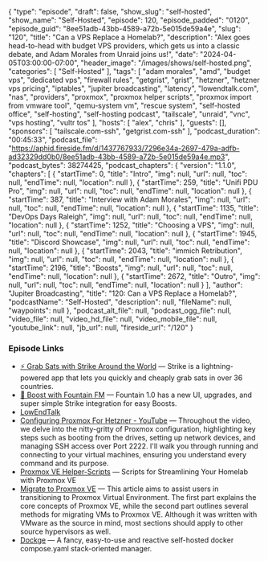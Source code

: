 {
  "type": "episode",
  "draft": false,
  "show_slug": "self-hosted",
  "show_name": "Self-Hosted",
  "episode": 120,
  "episode_padded": "0120",
  "episode_guid": "8ee51adb-43bb-4589-a72b-5e015de59a4e",
  "slug": "120",
  "title": "Can a VPS Replace a Homelab?",
  "description": "Alex goes head-to-head with budget VPS providers, which gets us into a classic debate, and Adam Morales from Unraid joins us!",
  "date": "2024-04-05T03:00:00-07:00",
  "header_image": "/images/shows/self-hosted.png",
  "categories": [
    "Self-Hosted"
  ],
  "tags": [
    "adam morales",
    "amd",
    "budget vps",
    "dedicated vps",
    "firewall rules",
    "getgrist",
    "grist",
    "hetzner",
    "hetzner vps pricing",
    "iptables",
    "jupiter broadcasting",
    "latency",
    "lowendtalk.com",
    "nas",
    "providers",
    "proxmox",
    "proxmox helper scripts",
    "proxmox import from vmware tool",
    "qemu-system vm",
    "rescue system",
    "self-hosted office",
    "self-hosting",
    "self-hosting podcast",
    "tailscale",
    "unraid",
    "vnc",
    "vps hosting",
    "vultr tos"
  ],
  "hosts": [
    "alex",
    "chris"
  ],
  "guests": [],
  "sponsors": [
    "tailscale.com-ssh",
    "getgrist.com-ssh"
  ],
  "podcast_duration": "00:45:33",
  "podcast_file": "https://aphid.fireside.fm/d/1437767933/7296e34a-2697-479a-adfb-ad32329dd0b0/8ee51adb-43bb-4589-a72b-5e015de59a4e.mp3",
  "podcast_bytes": 38274425,
  "podcast_chapters": {
    "version": "1.1.0",
    "chapters": [
      {
        "startTime": 0,
        "title": "Intro",
        "img": null,
        "url": null,
        "toc": null,
        "endTime": null,
        "location": null
      },
      {
        "startTime": 259,
        "title": "Unifi PDU Pro",
        "img": null,
        "url": null,
        "toc": null,
        "endTime": null,
        "location": null
      },
      {
        "startTime": 387,
        "title": "Interview with Adam Morales",
        "img": null,
        "url": null,
        "toc": null,
        "endTime": null,
        "location": null
      },
      {
        "startTime": 1135,
        "title": "DevOps Days Raleigh",
        "img": null,
        "url": null,
        "toc": null,
        "endTime": null,
        "location": null
      },
      {
        "startTime": 1252,
        "title": "Choosing a VPS",
        "img": null,
        "url": null,
        "toc": null,
        "endTime": null,
        "location": null
      },
      {
        "startTime": 1945,
        "title": "Discord Showcase",
        "img": null,
        "url": null,
        "toc": null,
        "endTime": null,
        "location": null
      },
      {
        "startTime": 2043,
        "title": "immich Retribution",
        "img": null,
        "url": null,
        "toc": null,
        "endTime": null,
        "location": null
      },
      {
        "startTime": 2196,
        "title": "Boosts",
        "img": null,
        "url": null,
        "toc": null,
        "endTime": null,
        "location": null
      },
      {
        "startTime": 2672,
        "title": "Outro",
        "img": null,
        "url": null,
        "toc": null,
        "endTime": null,
        "location": null
      }
    ],
    "author": "Jupiter Broadcasting",
    "title": "120: Can a VPS Replace a Homelab?",
    "podcastName": "Self-Hosted",
    "description": null,
    "fileName": null,
    "waypoints": null
  },
  "podcast_alt_file": null,
  "podcast_ogg_file": null,
  "video_file": null,
  "video_hd_file": null,
  "video_mobile_file": null,
  "youtube_link": null,
  "jb_url": null,
  "fireside_url": "/120"
}


### Episode Links

  * [⚡ Grab Sats with Strike Around the World](https://strike.me/download/ "⚡ Grab Sats with Strike Around the World") — Strike is a lightning-powered app that lets you quickly and cheaply grab sats in over 36 countries. 
  * [🎉 Boost with Fountain FM](https://www.fountain.fm/ "🎉 Boost with Fountain FM") — Fountain 1.0 has a new UI, upgrades, and super simple Strike integration for easy Boosts.
  * [LowEndTalk](https://lowendtalk.com/ "LowEndTalk")
  * [Configuring Proxmox For Hetzner - YouTube](https://www.youtube.com/watch?v=zMVhl9GtX_0 "Configuring Proxmox For Hetzner - YouTube") — Throughout the video, we delve into the nitty-gritty of Proxmox configuration, highlighting key steps such as booting from the drives, setting up network devices, and managing SSH access over Port 2222. I'll walk you through running and connecting to your virtual machines, ensuring you understand every command and its purpose.
  * [Proxmox VE Helper-Scripts](https://tteck.github.io/Proxmox/ "Proxmox VE Helper-Scripts") — Scripts for Streamlining Your Homelab with Proxmox VE
  * [Migrate to Proxmox VE](https://pve.proxmox.com/wiki/Migrate_to_Proxmox_VE "Migrate to Proxmox VE") — This article aims to assist users in transitioning to Proxmox Virtual Environment. The first part explains the core concepts of Proxmox VE, while the second part outlines several methods for migrating VMs to Proxmox VE. Although it was written with VMware as the source in mind, most sections should apply to other source hypervisors as well. 
  * [Dockge](https://github.com/louislam/dockge "Dockge") — A fancy, easy-to-use and reactive self-hosted docker compose.yaml stack-oriented manager.


